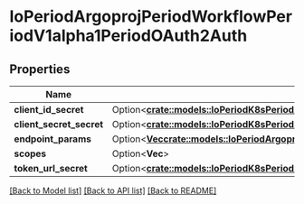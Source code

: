 # IoPeriodArgoprojPeriodWorkflowPeriodV1alpha1PeriodOAuth2Auth

## Properties

Name | Type | Description | Notes
------------ | ------------- | ------------- | -------------
**client_id_secret** | Option<[**crate::models::IoPeriodK8sPeriodApiPeriodCorePeriodV1PeriodSecretKeySelector**](io.k8s.api.core.v1.SecretKeySelector.md)> |  | [optional]
**client_secret_secret** | Option<[**crate::models::IoPeriodK8sPeriodApiPeriodCorePeriodV1PeriodSecretKeySelector**](io.k8s.api.core.v1.SecretKeySelector.md)> |  | [optional]
**endpoint_params** | Option<[**Vec<crate::models::IoPeriodArgoprojPeriodWorkflowPeriodV1alpha1PeriodOAuth2EndpointParam>**](io.argoproj.workflow.v1alpha1.OAuth2EndpointParam.md)> |  | [optional]
**scopes** | Option<**Vec<String>**> |  | [optional]
**token_url_secret** | Option<[**crate::models::IoPeriodK8sPeriodApiPeriodCorePeriodV1PeriodSecretKeySelector**](io.k8s.api.core.v1.SecretKeySelector.md)> |  | [optional]

[[Back to Model list]](../README.md#documentation-for-models) [[Back to API list]](../README.md#documentation-for-api-endpoints) [[Back to README]](../README.md)


